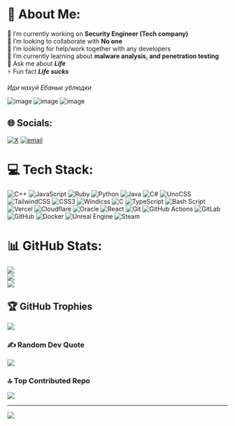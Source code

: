 # 💫 About Me:
🔭 I’m currently working on ****Security Engineer (Tech company)****<br>👯 I’m looking to collaborate with ****No one****<br>🤝 I’m looking for help/work together with any developers<br>🌱 I’m currently learning about ****malware analysis, and penetration testing****<br>💬 Ask me about ***Life***<br>⚡ Fun fact ***Life sucks***

*Иди нахуй Ебаные ублюдки*

![image](https://github.com/user-attachments/assets/52b39715-222c-4d49-b2db-56b6e3f1722f)
![image](https://github.com/user-attachments/assets/e810a4db-a231-4893-9c23-1125d5bf485d)
![image](https://github.com/user-attachments/assets/3cd5d4a9-9c71-4acd-bed7-9f8077463658)

## 🌐 Socials:
[![X](https://img.shields.io/badge/X-black.svg?logo=X&logoColor=white)](https://x.com/VaredH01) [![email](https://img.shields.io/badge/Email-D14836?logo=gmail&logoColor=white)](mailto:Varedcraft21@gmail.com) 

# 💻 Tech Stack:
![C++](https://img.shields.io/badge/c++-%2300599C.svg?style=for-the-badge&logo=c%2B%2B&logoColor=white) ![JavaScript](https://img.shields.io/badge/javascript-%23323330.svg?style=for-the-badge&logo=javascript&logoColor=%23F7DF1E) ![Ruby](https://img.shields.io/badge/ruby-%23CC342D.svg?style=for-the-badge&logo=ruby&logoColor=white) ![Python](https://img.shields.io/badge/python-3670A0?style=for-the-badge&logo=python&logoColor=ffdd54) ![Java](https://img.shields.io/badge/java-%23ED8B00.svg?style=for-the-badge&logo=openjdk&logoColor=white) ![C#](https://img.shields.io/badge/c%23-%23239120.svg?style=for-the-badge&logo=csharp&logoColor=white) ![UnoCSS](https://img.shields.io/badge/unocss-333333.svg?style=for-the-badge&logo=unocss&logoColor=white) ![TailwindCSS](https://img.shields.io/badge/tailwindcss-%2338B2AC.svg?style=for-the-badge&logo=tailwind-css&logoColor=white) ![CSS3](https://img.shields.io/badge/css3-%231572B6.svg?style=for-the-badge&logo=css3&logoColor=white) ![Windicss](https://img.shields.io/badge/windicss-48B0F1.svg?style=for-the-badge&logo=windi-css&logoColor=white) ![C](https://img.shields.io/badge/c-%2300599C.svg?style=for-the-badge&logo=c&logoColor=white) ![TypeScript](https://img.shields.io/badge/typescript-%23007ACC.svg?style=for-the-badge&logo=typescript&logoColor=white) ![Bash Script](https://img.shields.io/badge/bash_script-%23121011.svg?style=for-the-badge&logo=gnu-bash&logoColor=white) ![Vercel](https://img.shields.io/badge/vercel-%23000000.svg?style=for-the-badge&logo=vercel&logoColor=white) ![Cloudflare](https://img.shields.io/badge/Cloudflare-F38020?style=for-the-badge&logo=Cloudflare&logoColor=white) ![Oracle](https://img.shields.io/badge/Oracle-F80000?style=for-the-badge&logo=oracle&logoColor=white) ![React](https://img.shields.io/badge/react-%2320232a.svg?style=for-the-badge&logo=react&logoColor=%2361DAFB) ![Git](https://img.shields.io/badge/git-%23F05033.svg?style=for-the-badge&logo=git&logoColor=white) ![GitHub Actions](https://img.shields.io/badge/github%20actions-%232671E5.svg?style=for-the-badge&logo=githubactions&logoColor=white) ![GitLab](https://img.shields.io/badge/gitlab-%23181717.svg?style=for-the-badge&logo=gitlab&logoColor=white) ![GitHub](https://img.shields.io/badge/github-%23121011.svg?style=for-the-badge&logo=github&logoColor=white) ![Docker](https://img.shields.io/badge/docker-%230db7ed.svg?style=for-the-badge&logo=docker&logoColor=white) ![Unreal Engine](https://img.shields.io/badge/unrealengine-%23313131.svg?style=for-the-badge&logo=unrealengine&logoColor=white) ![Steam](https://img.shields.io/badge/steam-%23000000.svg?style=for-the-badge&logo=steam&logoColor=white)
# 📊 GitHub Stats:
![](https://github-readme-stats.vercel.app/api?username=Mastercraft00&theme=default&hide_border=false&include_all_commits=false&count_private=true)<br/>
![](https://nirzak-streak-stats.vercel.app/?user=Mastercraft00&theme=default&hide_border=false)<br/>
![](https://github-readme-stats.vercel.app/api/top-langs/?username=Mastercraft00&theme=default&hide_border=false&include_all_commits=false&count_private=true&layout=compact)

## 🏆 GitHub Trophies
![](https://github-profile-trophy.vercel.app/?username=Mastercraft00&theme=radical&no-frame=false&no-bg=false&margin-w=4)

### ✍️ Random Dev Quote
![](https://quotes-github-readme.vercel.app/api?type=horizontal&theme=tokyonight)

### 🔝 Top Contributed Repo
![](https://github-contributor-stats.vercel.app/api?username=Mastercraft00&limit=5&theme=cobalt&combine_all_yearly_contributions=true)

---
[![](https://visitcount.itsvg.in/api?id=Mastercraft00&icon=10&color=0)](https://visitcount.itsvg.in)
  
<!-- Proudly created with GPRM ( https://gprm.itsvg.in ) -->
